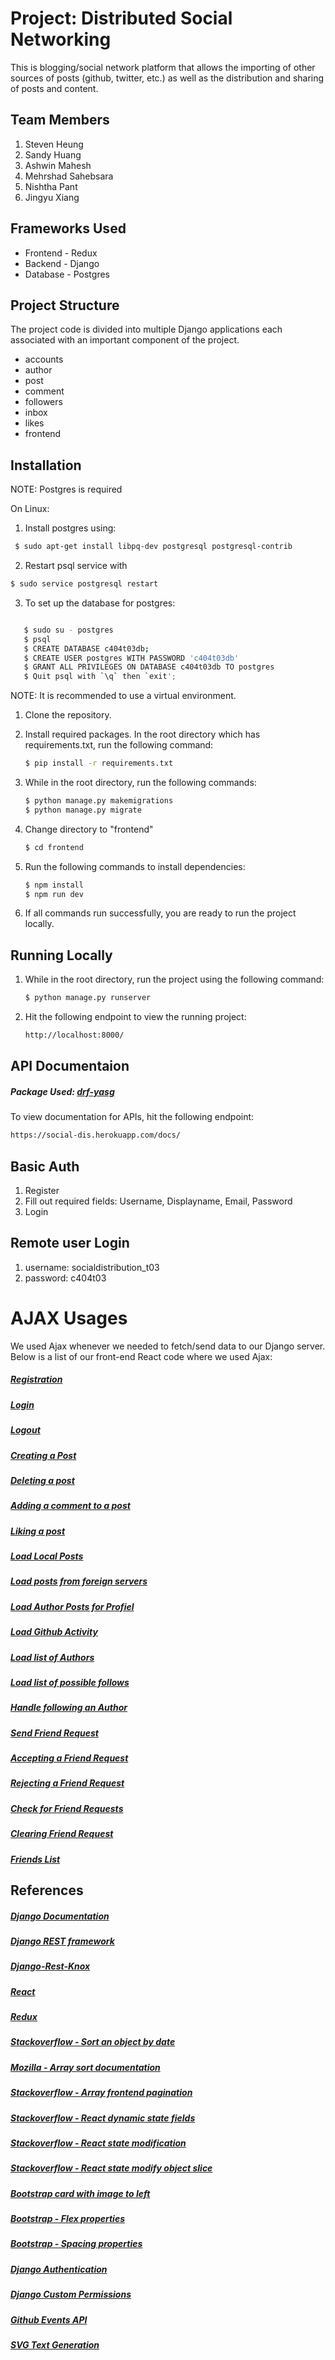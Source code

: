 # Project: Distributed Social Networking

This is blogging/social network platform that allows the importing of other sources of posts (github, twitter, etc.) as well as the distribution and sharing of posts and content.

## Team Members

1. Steven Heung
2. Sandy Huang
3. Ashwin Mahesh
4. Mehrshad Sahebsara
5. Nishtha Pant
6. Jingyu Xiang

## Frameworks Used

- Frontend - Redux
- Backend - Django
- Database - Postgres

## Project Structure

The project code is divided into multiple Django applications each associated with an important component of the project.

- accounts
- author
- post
- comment
- followers
- inbox
- likes
- frontend

## Installation

NOTE: Postgres is required

On Linux:

1. Install postgres using:

```bash
 $ sudo apt-get install libpq-dev postgresql postgresql-contrib

```

2. Restart psql service with

```bash
$ sudo service postgresql restart
```

3. To set up the database for postgres:

```bash

   $ sudo su - postgres
   $ psql
   $ CREATE DATABASE c404t03db;
   $ CREATE USER postgres WITH PASSWORD 'c404t03db'
   $ GRANT ALL PRIVILEGES ON DATABASE c404t03db TO postgres
   $ Quit psql with `\q` then `exit';

```

NOTE: It is recommended to use a virtual environment.

1. Clone the repository.
2. Install required packages.
   In the root directory which has requirements.txt, run the following command:
   ```bash
   $ pip install -r requirements.txt
   ```
3. While in the root directory, run the following commands:

   ```bash
   $ python manage.py makemigrations
   $ python manage.py migrate
   ```

4. Change directory to "frontend"

   ```bash
   $ cd frontend
   ```

5. Run the following commands to install dependencies:

   ```bash
   $ npm install
   $ npm run dev
   ```

6. If all commands run successfully, you are ready to run the project locally.

## Running Locally

1. While in the root directory, run the project using the following command:
   ```bash
   $ python manage.py runserver
   ```
2. Hit the following endpoint to view the running project:
   ```bash
   http://localhost:8000/
   ```


## API Documentaion

##### Package Used: [drf-yasg ](https://drf-yasg.readthedocs.io/en/stable/)

To view documentation for APIs, hit the following endpoint:

```bash
https://social-dis.herokuapp.com/docs/
```

## Basic Auth

1. Register
2. Fill out required fields: Username, Displayname, Email, Password
3. Login


## Remote user Login

1. username: socialdistribution_t03
2. password: c404t03




# AJAX Usages
We used Ajax whenever we needed to fetch/send data to our Django server. 
Below is a list of our front-end React code where we used Ajax:

##### [Registration](https://github.com/CMPUT404-stev-sand-pant-ashw-mehr/CMPUT404-stev-sand-pant-ashw-mehr-repo/blob/ed5cc623ab9eda552b61e523d3a062f50863ac81/frontend/src/actions/auth.js#L97)
##### [Login](https://github.com/CMPUT404-stev-sand-pant-ashw-mehr/CMPUT404-stev-sand-pant-ashw-mehr-repo/blob/ed5cc623ab9eda552b61e523d3a062f50863ac81/frontend/src/actions/auth.js#L60)
##### [Logout](https://github.com/CMPUT404-stev-sand-pant-ashw-mehr/CMPUT404-stev-sand-pant-ashw-mehr-repo/blob/ed5cc623ab9eda552b61e523d3a062f50863ac81/frontend/src/actions/auth.js#L136)

##### [Creating a Post](https://github.com/CMPUT404-stev-sand-pant-ashw-mehr/CMPUT404-stev-sand-pant-ashw-mehr-repo/blob/ed5cc623ab9eda552b61e523d3a062f50863ac81/frontend/src/actions/posts.js#L192)
##### [Deleting a post](https://github.com/CMPUT404-stev-sand-pant-ashw-mehr/CMPUT404-stev-sand-pant-ashw-mehr-repo/blob/ed5cc623ab9eda552b61e523d3a062f50863ac81/frontend/src/actions/posts.js#L132)
##### [Adding a comment to a post](https://github.com/CMPUT404-stev-sand-pant-ashw-mehr/CMPUT404-stev-sand-pant-ashw-mehr-repo/blob/ed5cc623ab9eda552b61e523d3a062f50863ac81/frontend/src/actions/posts.js#L221)
##### [Liking a post](https://github.com/CMPUT404-stev-sand-pant-ashw-mehr/CMPUT404-stev-sand-pant-ashw-mehr-repo/blob/ed5cc623ab9eda552b61e523d3a062f50863ac81/frontend/src/actions/posts.js#L255)

##### [Load Local Posts](https://github.com/CMPUT404-stev-sand-pant-ashw-mehr/CMPUT404-stev-sand-pant-ashw-mehr-repo/blob/ed5cc623ab9eda552b61e523d3a062f50863ac81/frontend/src/actions/posts.js#L21)
##### [Load posts from foreign servers](https://github.com/CMPUT404-stev-sand-pant-ashw-mehr/CMPUT404-stev-sand-pant-ashw-mehr-repo/blob/ed5cc623ab9eda552b61e523d3a062f50863ac81/frontend/src/actions/posts.js#L69)
##### [Load Author Posts for Profiel](https://github.com/CMPUT404-stev-sand-pant-ashw-mehr/CMPUT404-stev-sand-pant-ashw-mehr-repo/blob/ed5cc623ab9eda552b61e523d3a062f50863ac81/frontend/src/actions/posts.js#L45)
##### [Load Github Activity](https://github.com/CMPUT404-stev-sand-pant-ashw-mehr/CMPUT404-stev-sand-pant-ashw-mehr-repo/blob/999fd5dccb5f130615ff59cb30e19d3a20dcdf9e/frontend/src/components/pages/GitHub.js#L19)

##### [Load list of Authors](https://github.com/CMPUT404-stev-sand-pant-ashw-mehr/CMPUT404-stev-sand-pant-ashw-mehr-repo/blob/999fd5dccb5f130615ff59cb30e19d3a20dcdf9e/frontend/src/components/pages/AuthorSearch.js#L34)
##### [Load list of possible follows](https://github.com/CMPUT404-stev-sand-pant-ashw-mehr/CMPUT404-stev-sand-pant-ashw-mehr-repo/blob/999fd5dccb5f130615ff59cb30e19d3a20dcdf9e/frontend/src/components/pages/AuthorSearch.js#L72)
##### [Handle following an Author](https://github.com/CMPUT404-stev-sand-pant-ashw-mehr/CMPUT404-stev-sand-pant-ashw-mehr-repo/blob/999fd5dccb5f130615ff59cb30e19d3a20dcdf9e/frontend/src/components/pages/AuthorSearch.js#L90)

##### [Send Friend Request](https://github.com/CMPUT404-stev-sand-pant-ashw-mehr/CMPUT404-stev-sand-pant-ashw-mehr-repo/blob/999fd5dccb5f130615ff59cb30e19d3a20dcdf9e/frontend/src/components/pages/Inbox.js#L86)
##### [Accepting a Friend Request](https://github.com/CMPUT404-stev-sand-pant-ashw-mehr/CMPUT404-stev-sand-pant-ashw-mehr-repo/blob/25547598ee98a3546eaca3c2d50fe3c56ed2352b/frontend/src/components/pages/Inbox.js#L137)
##### [Rejecting a Friend Request](https://github.com/CMPUT404-stev-sand-pant-ashw-mehr/CMPUT404-stev-sand-pant-ashw-mehr-repo/blob/25547598ee98a3546eaca3c2d50fe3c56ed2352b/frontend/src/components/pages/Inbox.js#L163)
##### [Check for Friend Requests](https://github.com/CMPUT404-stev-sand-pant-ashw-mehr/CMPUT404-stev-sand-pant-ashw-mehr-repo/blob/999fd5dccb5f130615ff59cb30e19d3a20dcdf9e/frontend/src/components/pages/Inbox.js#L40)
##### [Clearing Friend Request](https://github.com/CMPUT404-stev-sand-pant-ashw-mehr/CMPUT404-stev-sand-pant-ashw-mehr-repo/blob/25547598ee98a3546eaca3c2d50fe3c56ed2352b/frontend/src/components/pages/Inbox.js#L172)
##### [Friends List](https://github.com/CMPUT404-stev-sand-pant-ashw-mehr/CMPUT404-stev-sand-pant-ashw-mehr-repo/blob/999fd5dccb5f130615ff59cb30e19d3a20dcdf9e/frontend/src/components/pages/Inbox.js#L29)





## References

##### [Django Documentation](https://docs.djangoproject.com/en/3.2/)

##### [Django REST framework](https://www.django-rest-framework.org/api-guide/serializers/)

##### [Django-Rest-Knox](https://james1345.github.io/django-rest-knox/)

##### [React](https://reactjs.org/docs/getting-started.html)

##### [Redux](https://redux.js.org/introduction/getting-started)

##### [Stackoverflow - Sort an object by date](https://stackoverflow.com/questions/10123953/how-to-sort-an-object-array-by-date-property)

##### [Mozilla - Array sort documentation](https://developer.mozilla.org/en-US/docs/Web/JavaScript/Reference/Global_Objects/Array/sort)

##### [Stackoverflow - Array frontend pagination](https://stackoverflow.com/questions/48405643/reactjs-how-to-always-show-only-certain-number-of-array-items)

##### [Stackoverflow - React dynamic state fields](https://stackoverflow.com/questions/53349628/how-to-make-dynamic-state-for-multiple-fields-in-react)

##### [Stackoverflow - React state modification](https://stackoverflow.com/questions/26253351/correct-modification-of-state-arrays-in-react-js)

##### [Stackoverflow - React state modify object slice](https://stackoverflow.com/questions/29537299/react-how-to-update-state-item1-in-state-using-setstate)

##### [Bootstrap card with image to left](https://tarkhov.github.io/postboot/card/image-left/)

##### [Bootstrap - Flex properties](https://getbootstrap.com/docs/5.0/utilities/flex/)

##### [Bootstrap - Spacing properties](https://getbootstrap.com/docs/5.0/utilities/spacing/)

##### [Django Authentication](https://docs.djangoproject.com/en/3.2/topics/auth/)

##### [Django Custom Permissions](https://docs.djangoproject.com/en/3.2/topics/auth/customizing/)


##### [Github Events API](https://developer.github.com/v3/activity/events/types/)  
##### [SVG Text Generation](https://maketext.io/)
